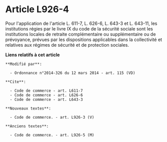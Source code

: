 # Article L926-4

Pour l'application de l'article L. 611-7, L. 626-6, L. 643-3 et L. 643-11, les institutions régies par le livre IX du code de
la sécurité sociale sont les institutions locales de retraite complémentaire ou supplémentaire ou de prévoyance, prévues par
les dispositions applicables dans la collectivité et relatives aux régimes de sécurité et de protection sociales.

**Liens relatifs à cet article**

	**Modifié par**:

	  - Ordonnance n°2014-326 du 12 mars 2014 - art. 115 (VD)

	**Cite**:

	  - Code de commerce - art. L611-7
	  - Code de commerce - art. L626-6
	  - Code de commerce - art. L643-3

	**Nouveaux textes**:

	  - Code de commerce. - art. L926-3 (V)

	**Anciens textes**:

	  - Code de commerce. - art. L926-5 (M)
